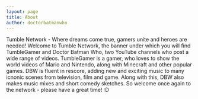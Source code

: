 ```yaml
---
layout: page
title: About
author: doctorbatmanwho
---
```

Tumble Network - Where dreams come true, gamers unite and heroes are needed! Welcome to Tumble Network, the banner under which you will find TumbleGamer and Doctor Batman Who, two YouTube channels who post a wide range of videos. TumbleGamer is a gamer, who loves to show the world videos of Mario and Nintendo, along with Minecraft and other popular games. DBW is fluent in rescore, adding new and exciting music to many icnonic scenes from television, film and game. Along with this, DBW also makes music mixes and short comedy sketches. So welcome once again to the network - please have a great time! :D
